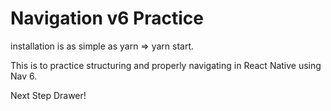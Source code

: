 # Navigation v6 Practice

installation is as simple as yarn => yarn start.

This is to practice structuring and properly navigating in React Native using Nav 6.

Next Step Drawer!
